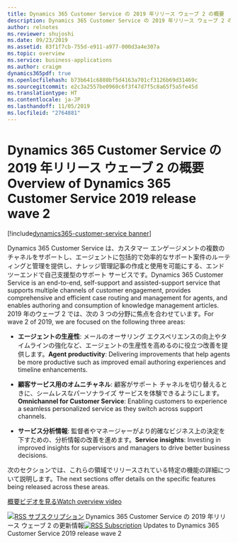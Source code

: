 ```yaml
---
title: Dynamics 365 Customer Service の 2019 年リリース ウェーブ 2 の概要
description: Dynamics 365 Customer Service の 2019 年リリース ウェーブ 2 の概要
author: relnotes
ms.reviewer: shujoshi
ms.date: 09/23/2019
ms.assetid: 83f1f7cb-755d-e911-a977-000d3a4e307a
ms.topic: overview
ms.service: business-applications
ms.author: craigm
dynamics365pdf: true
ms.openlocfilehash: b73b641c6880bf5d4163a701cf3126b69d31469c
ms.sourcegitcommit: e2c3a2557be0960c6f3f47d7f5c8a65f5a5fe45d
ms.translationtype: HT
ms.contentlocale: ja-JP
ms.lasthandoff: 11/05/2019
ms.locfileid: "2764881"
---
```

# <a name="overview-of-dynamics-365-customer-service-2019-release-wave-2"></a><span data-ttu-id="0a404-103">Dynamics 365 Customer Service の 2019 年リリース ウェーブ 2 の概要</span><span class="sxs-lookup"><span data-stu-id="0a404-103">Overview of Dynamics 365 Customer Service 2019 release wave 2</span></span>
[!include[dynamics365-customer-service banner](../includes/dynamics365-customer-service.md)]

<!--overview start-->
<span data-ttu-id="0a404-104">Dynamics 365 Customer Service は、カスタマー エンゲージメントの複数のチャネルをサポートし、エージェントに包括的で効率的なサポート案件のルーティングと管理を提供し、ナレッジ管理記事の作成と使用を可能にする、エンドツーエンドで自己支援型のサポート サービスです。</span><span class="sxs-lookup"><span data-stu-id="0a404-104">Dynamics 365 Customer Service is an end-to-end, self-support and assisted-support service that supports multiple channels of customer engagement, provides comprehensive and efficient case routing and management for agents, and enables authoring and consumption of knowledge management articles.</span></span> <span data-ttu-id="0a404-105">2019 年のウェーブ 2 では、次の 3 つの分野に焦点を合わせています。</span><span class="sxs-lookup"><span data-stu-id="0a404-105">For wave 2 of 2019, we are focused on the following three areas:</span></span>

- <span data-ttu-id="0a404-106">**エージェントの生産性**: メールのオーサリング エクスペリエンスの向上やタイムラインの強化など、エージェントの生産性を高めるのに役立つ改善を提供します。</span><span class="sxs-lookup"><span data-stu-id="0a404-106">**Agent productivity**: Delivering improvements that help agents be more productive such as improved email authoring experiences and timeline enhancements.</span></span>

- <span data-ttu-id="0a404-107">**顧客サービス用のオムニチャネル**: 顧客がサポート チャネルを切り替えるときに、シームレスなパーソナライズ サービスを体験できるようにします。</span><span class="sxs-lookup"><span data-stu-id="0a404-107">**Omnichannel for Customer Service**: Enabling customers to experience a seamless personalized service as they switch across support channels.</span></span>

- <span data-ttu-id="0a404-108">**サービス分析情報**: 監督者やマネージャーがより的確なビジネス上の決定を下すための、分析情報の改善を進めます。</span><span class="sxs-lookup"><span data-stu-id="0a404-108">**Service insights**: Investing in improved insights for supervisors and managers to drive better business decisions.</span></span>

<span data-ttu-id="0a404-109">次のセクションでは、これらの領域でリリースされている特定の機能の詳細について説明します。</span><span class="sxs-lookup"><span data-stu-id="0a404-109">The next sections offer details on the specific features being released across these areas.</span></span>

[<span data-ttu-id="0a404-110">概要ビデオを見る</span><span class="sxs-lookup"><span data-stu-id="0a404-110">Watch overview video</span></span>](https://aka.ms/ROGCS19RW2ROV)

<span data-ttu-id="0a404-111">[![RSS サブスクリプション](/dynamics365-release-plan/media/feed-icon.png "RSS サブスクリプション")](https://docs.microsoft.com/api/search/rss?locale=en-us&$filter=scopes%2Fany(t%3A%20t%20eq%20%27\dynamics365-customer-service-192%27)) Dynamics 365 Customer Service の 2019 年リリース ウェーブ 2 の更新情報</span><span class="sxs-lookup"><span data-stu-id="0a404-111">[![RSS Subscription](/dynamics365-release-plan/media/feed-icon.png "RSS Subscription")](https://docs.microsoft.com/api/search/rss?locale=en-us&$filter=scopes%2Fany(t%3A%20t%20eq%20%27\dynamics365-customer-service-192%27)) Updates to Dynamics 365 Customer Service 2019 release wave 2</span></span>
<!--overview end-->